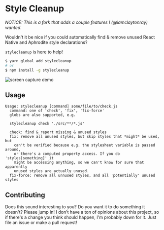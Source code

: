 # Style Cleanup

_NOTICE: This is a fork that adds a couple features I (@iamclaytonray) wanted._

Wouldn't it be nice if you could automatically find & remove unused React
Native and Aphrodite style declarations?

`stylecleanup` is here to help!

```bash
$ yarn global add stylecleanup
# or
$ npm install -g stylecleanup
```

![screen capture demo](docs/screencap.gif)

## Usage

```
Usage: stylecleanup [command] some/file/to/check.js
  command: one of 'check', 'fix', 'fix-force'
  globs are also supported, e.g.

  stylecleanup check './src/**/*.js'

  check: find & report missing & unused styles
  fix: remove all unused styles, but skip styles that *might* be used, but
    can't be verified because e.g. the stylesheet variable is passed around,
    or there's a computed property access. If you do 'styles[something]' it
    might be accessing anything, so we can't know for sure that apparently
    unused styles are actually unused.
  fix-force: remove all unnused styles, and all 'potentially' unused styles
```

## Contributing

Does this sound interesting to you? Do you want it to do something it doesn't?
Please jump in! I don't have a ton of opinions about this project, so if
there's a change you think should happen, I'm probably down for it. Just file
an issue or make a pull request!
